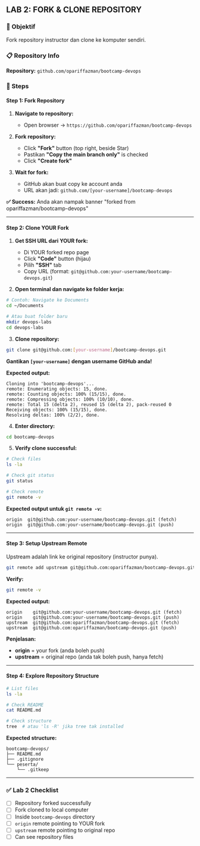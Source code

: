 ## LAB 2: FORK & CLONE REPOSITORY

### 🎯 Objektif
Fork repository instructor dan clone ke komputer sendiri.

### 📋 Repository Info
**Repository:** `github.com/opariffazman/bootcamp-devops`

### 📝 Steps

#### Step 1: Fork Repository

1. **Navigate to repository:**
   - Open browser → `https://github.com/opariffazman/bootcamp-devops`

2. **Fork repository:**
   - Click **"Fork"** button (top right, beside Star)
   - Pastikan **"Copy the main branch only"** is checked
   - Click **"Create fork"**

3. **Wait for fork:**
   - GitHub akan buat copy ke account anda
   - URL akan jadi: `github.com/[your-username]/bootcamp-devops`

**✅ Success:** Anda akan nampak banner "forked from opariffazman/bootcamp-devops"

---

#### Step 2: Clone YOUR Fork

1. **Get SSH URL dari YOUR fork:**
   - Di YOUR forked repo page
   - Click **"Code"** button (hijau)
   - Pilih **"SSH"** tab
   - Copy URL (format: `git@github.com:your-username/bootcamp-devops.git`)

2. **Open terminal dan navigate ke folder kerja:**

```bash
# Contoh: Navigate ke Documents
cd ~/Documents

# Atau buat folder baru
mkdir devops-labs
cd devops-labs
```

3. **Clone repository:**

```bash
git clone git@github.com:[your-username]/bootcamp-devops.git
```

**Gantikan `[your-username]` dengan username GitHub anda!**

**Expected output:**
```
Cloning into 'bootcamp-devops'...
remote: Enumerating objects: 15, done.
remote: Counting objects: 100% (15/15), done.
remote: Compressing objects: 100% (10/10), done.
remote: Total 15 (delta 2), reused 15 (delta 2), pack-reused 0
Receiving objects: 100% (15/15), done.
Resolving deltas: 100% (2/2), done.
```

4. **Enter directory:**

```bash
cd bootcamp-devops
```

5. **Verify clone successful:**

```bash
# Check files
ls -la

# Check git status
git status

# Check remote
git remote -v
```

**Expected output untuk `git remote -v`:**
```
origin  git@github.com:your-username/bootcamp-devops.git (fetch)
origin  git@github.com:your-username/bootcamp-devops.git (push)
```

---

#### Step 3: Setup Upstream Remote

Upstream adalah link ke original repository (instructor punya).

```bash
git remote add upstream git@github.com:opariffazman/bootcamp-devops.git
```

**Verify:**
```bash
git remote -v
```

**Expected output:**
```
origin    git@github.com:your-username/bootcamp-devops.git (fetch)
origin    git@github.com:your-username/bootcamp-devops.git (push)
upstream  git@github.com:opariffazman/bootcamp-devops.git (fetch)
upstream  git@github.com:opariffazman/bootcamp-devops.git (push)
```

**Penjelasan:**
- **origin** = your fork (anda boleh push)
- **upstream** = original repo (anda tak boleh push, hanya fetch)

---

#### Step 4: Explore Repository Structure

```bash
# List files
ls -la

# Check README
cat README.md

# Check structure
tree  # atau 'ls -R' jika tree tak installed
```

**Expected structure:**
```
bootcamp-devops/
├── README.md
├── .gitignore
└── peserta/
    └── .gitkeep
```

---

### ✅ Lab 2 Checklist

- [ ] Repository forked successfully
- [ ] Fork cloned to local computer
- [ ] Inside `bootcamp-devops` directory
- [ ] `origin` remote pointing to YOUR fork
- [ ] `upstream` remote pointing to original repo
- [ ] Can see repository files
